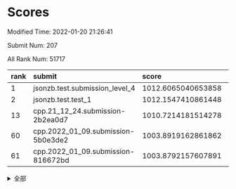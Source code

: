 # Scores

Modified Time: 2022-01-20 21:26:41

Submit Num: 207

All Rank Num: 51717

| rank |               submit               |       score        |       sigma        | pk_num |
| :--- | :--------------------------------- | :----------------- | :----------------- | :----- |
| 1    | jsonzb.test.submission_level_4     | 1012.6065040653858 | 0.8158563643719712 | 999    |
| 2    | jsonzb.test.test_1                 | 1012.1547410861448 | 0.7823305879473765 | 998    |
| 13   | cpp.21_12_24.submission-2b2ea0d7   | 1010.7214181514278 | 0.7861474291639126 | 999    |
| 60   | cpp.2022_01_09.submission-5b0e3de2 | 1003.8919162861862 | 0.7108185095202817 | 1001   |
| 61   | cpp.2022_01_09.submission-816672bd | 1003.8792157607891 | 0.7136110257803004 | 1001   |


<details>
<summary>全部</summary>

| rank |                 submit                 |       score        |       sigma        | pk_num |
| :--- | :------------------------------------- | :----------------- | :----------------- | :----- |
| 1    | jsonzb.test.submission_level_4         | 1012.6065040653858 | 0.8158563643719712 | 999    |
| 2    | jsonzb.test.test_1                     | 1012.1547410861448 | 0.7823305879473765 | 998    |
| 3    | gobigger.level_3.submission_level_3_21 | 1011.498034998231  | 0.7647838575014463 | 997    |
| 4    | gobigger.level_3.submission_level_3_47 | 1011.4596962616678 | 0.7699445309703236 | 1000   |
| 5    | gobigger.level_3.submission_level_3_19 | 1011.3447694476682 | 0.7622706847744557 | 999    |
| 6    | gobigger.level_3.submission_level_3_35 | 1011.3064856405992 | 0.7822163784033819 | 999    |
| 7    | gobigger.level_3.submission_level_3_45 | 1011.2139160359543 | 0.807711767787948  | 1001   |
| 8    | gobigger.level_3.submission_level_3_24 | 1011.1614983186402 | 0.7836521847828093 | 1003   |
| 9    | gobigger.level_3.submission_level_3_16 | 1011.0717342954518 | 0.7542646602829355 | 999    |
| 10   | gobigger.level_3.submission_level_3_1  | 1011.0616386391919 | 0.7724788731790727 | 995    |
| 11   | gobigger.level_3.submission_level_3_37 | 1010.8844596916412 | 0.7761039540817402 | 998    |
| 12   | gobigger.level_3.submission_level_3_11 | 1010.7607462750135 | 0.7568209903051658 | 1001   |
| 13   | cpp.21_12_24.submission-2b2ea0d7       | 1010.7214181514278 | 0.7861474291639126 | 999    |
| 14   | gobigger.level_3.submission_level_3_49 | 1010.6518538154047 | 0.7602738470627606 | 999    |
| 15   | gobigger.level_3.submission_level_3_20 | 1010.5756266902271 | 0.7800705574686138 | 999    |
| 16   | gobigger.level_3.submission_level_3_29 | 1010.5694548690666 | 0.7390207190223531 | 1001   |
| 17   | gobigger.level_3.submission_level_3_32 | 1010.5694529043298 | 0.7672133142120949 | 1002   |
| 18   | gobigger.level_3.submission_level_3_38 | 1010.5140469389625 | 0.7736346582021741 | 996    |
| 19   | gobigger.level_3.submission_level_3_36 | 1010.5110015679788 | 0.7713863571911485 | 996    |
| 20   | gobigger.level_3.submission_level_3_10 | 1010.4377266102684 | 0.7642703370273701 | 1001   |
| 21   | gobigger.level_3.submission_level_3_40 | 1010.4076260866547 | 0.7560994786847748 | 1003   |
| 22   | gobigger.level_3.submission_level_3_25 | 1010.4020599781923 | 0.775225115216199  | 1001   |
| 23   | gobigger.level_3.submission_level_3_23 | 1010.3246340923289 | 0.7556324124398416 | 996    |
| 24   | gobigger.level_3.submission_level_3_13 | 1010.3180127564817 | 0.7671341680911818 | 997    |
| 25   | gobigger.level_3.submission_level_3_34 | 1010.17412185442   | 0.7698125317263371 | 998    |
| 26   | gobigger.level_3.submission_level_3_22 | 1010.0249222007848 | 0.7574739181544096 | 999    |
| 27   | gobigger.level_3.submission_level_3_5  | 1010.0169714198344 | 0.7486876729308889 | 998    |
| 28   | gobigger.level_3.submission_level_3_42 | 1009.9982525521675 | 0.7641737436920145 | 998    |
| 29   | gobigger.level_3.submission_level_3_15 | 1009.9954004664114 | 0.767439871988634  | 1000   |
| 30   | gobigger.level_3.submission_level_3_46 | 1009.9541806158877 | 0.747537546506735  | 1004   |
| 31   | gobigger.level_3.submission_level_3_33 | 1009.9347800771617 | 0.7525060046269344 | 996    |
| 32   | gobigger.level_3.submission_level_3_28 | 1009.8681275184935 | 0.7514862252370756 | 997    |
| 33   | gobigger.level_3.submission_level_3_41 | 1009.860274598725  | 0.7482828707836763 | 996    |
| 34   | gobigger.level_3.submission_level_3_7  | 1009.814757901683  | 0.7407801023874543 | 998    |
| 35   | gobigger.level_3.submission_level_3_39 | 1009.7942815650013 | 0.75379476571908   | 996    |
| 36   | gobigger.level_3.submission_level_3_26 | 1009.7589769015352 | 0.7538113118149165 | 1002   |
| 37   | gobigger.level_3.submission_level_3_31 | 1009.514118086019  | 0.7551158418329718 | 995    |
| 38   | gobigger.level_3.submission_level_3_3  | 1009.463688934041  | 0.7331414974568958 | 1004   |
| 39   | gobigger.level_3.submission_level_3_0  | 1009.4500552475452 | 0.755869091641528  | 1001   |
| 40   | gobigger.level_3.submission_level_3_8  | 1009.4090805933641 | 0.7405587389718571 | 1005   |
| 41   | gobigger.level_3.submission_level_3_14 | 1009.3693347930581 | 0.7424554058828176 | 997    |
| 42   | gobigger.level_3.submission_level_3_6  | 1009.2764664807654 | 0.7459166764372585 | 1001   |
| 43   | gobigger.level_3.submission_level_3_30 | 1009.2599397098874 | 0.7592342860776166 | 996    |
| 44   | gobigger.level_3.submission_level_3_48 | 1009.2513636160601 | 0.746328777976029  | 1005   |
| 45   | gobigger.level_3.submission_level_3_27 | 1009.2444817039146 | 0.7443846131493383 | 1000   |
| 46   | gobigger.level_3.submission_level_3_9  | 1009.1277702062014 | 0.7799787374511169 | 997    |
| 47   | gobigger.level_3.submission_level_3_18 | 1009.1147890272434 | 0.7334823894601098 | 999    |
| 48   | gobigger.level_3.submission_level_3_12 | 1009.0946258706741 | 0.7461572185295043 | 1005   |
| 49   | gobigger.level_3.submission_level_3_4  | 1009.0430465774331 | 0.7474206904962157 | 998    |
| 50   | gobigger.level_3.submission_level_3_17 | 1009.0376320355301 | 0.7435050926719232 | 1004   |
| 51   | gobigger.level_3.submission_level_3_2  | 1008.9988680044585 | 0.7414938058862466 | 1000   |
| 52   | gobigger.level_3.submission_level_3_43 | 1008.9649780451338 | 0.7493548640671046 | 998    |
| 53   | gobigger.level_3.submission_level_3_44 | 1007.197944979587  | 0.7324076051208356 | 996    |
| 54   | gobigger.level_1.submission_level_1_40 | 1004.8095047846037 | 0.7063738788779512 | 997    |
| 55   | gobigger.level_1.submission_level_1_23 | 1004.6778402954565 | 0.7322688725745046 | 1001   |
| 56   | gobigger.level_1.submission_level_1_29 | 1004.2038679146438 | 0.7177126236188911 | 1002   |
| 57   | gobigger.level_1.submission_level_1_18 | 1004.1693494932513 | 0.706742365464494  | 999    |
| 58   | gobigger.level_1.submission_level_1_21 | 1004.1246065572342 | 0.7237310697172966 | 1000   |
| 59   | gobigger.level_1.submission_level_1_15 | 1003.9065882649097 | 0.7134294688273127 | 999    |
| 60   | cpp.2022_01_09.submission-5b0e3de2     | 1003.8919162861862 | 0.7108185095202817 | 1001   |
| 61   | cpp.2022_01_09.submission-816672bd     | 1003.8792157607891 | 0.7136110257803004 | 1001   |
| 62   | gobigger.level_1.submission_level_1_12 | 1003.7769414567385 | 0.7160755178813811 | 999    |
| 63   | gobigger.level_1.submission_level_1_6  | 1003.769447687933  | 0.7196768194397831 | 999    |
| 64   | gobigger.level_1.submission_level_1_46 | 1003.7447833431738 | 0.7087789572187478 | 1002   |
| 65   | gobigger.level_1.submission_level_1_0  | 1003.722888280369  | 0.7175322929501343 | 996    |
| 66   | gobigger.level_1.submission_level_1_41 | 1003.7104032128551 | 0.7167254294679244 | 1001   |
| 67   | gobigger.level_1.submission_level_1_16 | 1003.6333813885956 | 0.7176737042657995 | 1001   |
| 68   | gobigger.level_1.submission_level_1_5  | 1003.6298798066789 | 0.7152539263618218 | 1002   |
| 69   | gobigger.level_1.submission_level_1_8  | 1003.5527684025845 | 0.7202500852949426 | 999    |
| 70   | gobigger.level_1.submission_level_1_44 | 1003.481137741241  | 0.7202792313672155 | 997    |
| 71   | gobigger.level_1.submission_level_1_27 | 1003.4178797241575 | 0.7067015539827494 | 1001   |
| 72   | gobigger.level_1.submission_level_1_26 | 1003.4092779462118 | 0.7207114232685833 | 1000   |
| 73   | gobigger.level_1.submission_level_1_7  | 1003.4031728892452 | 0.7033226765707427 | 1002   |
| 74   | gobigger.level_1.submission_level_1_34 | 1003.3958567959364 | 0.7118910644072389 | 994    |
| 75   | gobigger.level_1.submission_level_1_11 | 1003.2634646009628 | 0.7185705947097074 | 1000   |
| 76   | gobigger.level_1.submission_level_1_30 | 1003.2433289431401 | 0.7171971966313831 | 996    |
| 77   | gobigger.level_1.submission_level_1_4  | 1003.2430235647339 | 0.7088968112100182 | 1000   |
| 78   | gobigger.level_1.submission_level_1_2  | 1003.2338299577252 | 0.7180727073850625 | 1001   |
| 79   | gobigger.level_1.submission_level_1_28 | 1003.2119462599553 | 0.7154197255194147 | 998    |
| 80   | gobigger.level_1.submission_level_1_9  | 1003.1835151947173 | 0.7170227649674493 | 1001   |
| 81   | gobigger.level_1.submission_level_1_24 | 1003.1059768752688 | 0.7126049826258661 | 1001   |
| 82   | gobigger.level_1.submission_level_1_25 | 1003.0655365492581 | 0.7221603503255948 | 997    |
| 83   | gobigger.level_1.submission_level_1_42 | 1002.9790169631126 | 0.711273665053794  | 1006   |
| 84   | gobigger.level_1.submission_level_1_31 | 1002.9704389850441 | 0.7149435173241112 | 1003   |
| 85   | gobigger.level_1.submission_level_1_43 | 1002.9297269586291 | 0.7082020433114143 | 999    |
| 86   | gobigger.level_1.submission_level_1_20 | 1002.9139269724602 | 0.7081730072483376 | 1001   |
| 87   | gobigger.level_1.submission_level_1_33 | 1002.8763426346493 | 0.70832251304683   | 994    |
| 88   | gobigger.level_1.submission_level_1_47 | 1002.8258725672846 | 0.7240404999741484 | 997    |
| 89   | gobigger.level_1.submission_level_1_17 | 1002.7972828499295 | 0.7070600218659845 | 1000   |
| 90   | gobigger.level_1.submission_level_1_10 | 1002.789278564899  | 0.7116095068096864 | 1004   |
| 91   | gobigger.level_1.submission_level_1_3  | 1002.7123514081803 | 0.7134113597926993 | 1001   |
| 92   | gobigger.level_1.submission_level_1_36 | 1002.7048432510801 | 0.7243193583412719 | 999    |
| 93   | gobigger.level_1.submission_level_1_35 | 1002.5945851487678 | 0.715012858124213  | 1007   |
| 94   | gobigger.level_1.submission_level_1_37 | 1002.4730922211045 | 0.7232039046115668 | 1002   |
| 95   | gobigger.level_1.submission_level_1_32 | 1002.3916496958229 | 0.7104922284441441 | 994    |
| 96   | gobigger.level_1.submission_level_1_19 | 1002.2449791092585 | 0.711710390396747  | 1003   |
| 97   | gobigger.level_1.submission_level_1_49 | 1002.238888143016  | 0.7214323724357689 | 1000   |
| 98   | gobigger.level_1.submission_level_1_14 | 1002.1090185035072 | 0.7148462121077147 | 1001   |
| 99   | gobigger.level_1.submission_level_1_22 | 1002.0955265633559 | 0.7117482043384324 | 1003   |
| 100  | gobigger.level_1.submission_level_1_38 | 1002.0702694869196 | 0.7173682246497486 | 1000   |
| 101  | gobigger.level_1.submission_level_1_39 | 1001.9428346974152 | 0.7083293609614447 | 1002   |
| 102  | gobigger.level_1.submission_level_1_1  | 1001.8249488425532 | 0.7086491276545773 | 999    |
| 103  | gobigger.level_1.submission_level_1_13 | 1001.7883805410206 | 0.724572081836379  | 1002   |
| 104  | gobigger.level_1.submission_level_1_48 | 1001.6831892907511 | 0.710212343639679  | 998    |
| 105  | gobigger.level_1.submission_level_1_45 | 1001.6719336222117 | 0.7111671517570491 | 996    |
| 106  | gobigger.random.submission_random_40   | 997.3936728195572  | 0.7046129990462856 | 998    |
| 107  | gobigger.random.submission_random_14   | 997.1148768371083  | 0.707200972494767  | 1000   |
| 108  | gobigger.random.submission_random_2    | 997.0611328391257  | 0.7159976424262079 | 1004   |
| 109  | gobigger.random.submission_random_41   | 997.0320526774802  | 0.7140062751331753 | 999    |
| 110  | gobigger.random.submission_random_17   | 996.9651062563416  | 0.6995088338855175 | 999    |
| 111  | gobigger.random.submission_random_22   | 996.8731239109229  | 0.7046028995745799 | 999    |
| 112  | gobigger.random.submission_random_6    | 996.6825343818113  | 0.6998441144710816 | 1003   |
| 113  | gobigger.random.submission_random_5    | 996.5821125399794  | 0.6959400456056485 | 1001   |
| 114  | gobigger.random.submission_random_31   | 996.5778108328298  | 0.7120519286126874 | 1000   |
| 115  | gobigger.random.submission_random_9    | 996.5111177291884  | 0.7090514692343116 | 996    |
| 116  | gobigger.random.submission_random_18   | 996.4980571857374  | 0.725083692197432  | 998    |
| 117  | gobigger.random.submission_random_1    | 996.3959999201006  | 0.7034993058716874 | 998    |
| 118  | gobigger.random.submission_random_20   | 996.3825877164297  | 0.7018709713008291 | 1003   |
| 119  | gobigger.random.submission_random_15   | 996.3803547125375  | 0.7059050167342699 | 1003   |
| 120  | gobigger.random.submission_random_19   | 996.3654140681667  | 0.7035838595249848 | 999    |
| 121  | gobigger.random.submission_random_27   | 996.3414672288684  | 0.6948980419404517 | 1003   |
| 122  | gobigger.random.submission_random_32   | 996.3401049142958  | 0.7072597422675032 | 999    |
| 123  | gobigger.random.submission_random_44   | 996.2679115800906  | 0.7091218252110004 | 1000   |
| 124  | gobigger.random.submission_random_26   | 996.2427755547739  | 0.7094028908445568 | 998    |
| 125  | gobigger.random.submission_random_42   | 996.2274073152518  | 0.7014692507244032 | 1004   |
| 126  | gobigger.random.submission_random_39   | 996.1960883631788  | 0.7071481298332023 | 997    |
| 127  | gobigger.random.submission_random_46   | 996.1741826687415  | 0.7167698628810198 | 994    |
| 128  | gobigger.random.submission_random_48   | 996.1720685102459  | 0.7290194461832818 | 1000   |
| 129  | gobigger.random.submission_random_3    | 996.1670575461536  | 0.7093192861957065 | 995    |
| 130  | gobigger.random.submission_random_36   | 996.0955067494916  | 0.714153525477806  | 997    |
| 131  | gobigger.random.submission_random_12   | 996.0646388430309  | 0.714459634743645  | 1005   |
| 132  | gobigger.random.submission_random_33   | 996.0435813651343  | 0.7188922169716857 | 1001   |
| 133  | gobigger.random.submission_random_35   | 996.0029221135779  | 0.7080769268449442 | 1004   |
| 134  | gobigger.random.submission_random_37   | 995.8356331789092  | 0.7049013890548087 | 999    |
| 135  | gobigger.random.submission_random_0    | 995.8354725806983  | 0.7159506729141613 | 1000   |
| 136  | gobigger.random.submission_random_10   | 995.8269546124978  | 0.7245636923398631 | 1001   |
| 137  | gobigger.random.submission_random_24   | 995.8222360728394  | 0.7030456568314027 | 996    |
| 138  | gobigger.random.submission_random_45   | 995.768182179117   | 0.7049209457192509 | 999    |
| 139  | gobigger.random.submission_random_29   | 995.6465202809749  | 0.7007463278350411 | 1000   |
| 140  | gobigger.random.submission_random_30   | 995.5726735263107  | 0.7091491487164353 | 997    |
| 141  | gobigger.random.submission_random_13   | 995.5607503261355  | 0.6969058056782172 | 1004   |
| 142  | gobigger.random.submission_random_16   | 995.5286999030566  | 0.7115422463458052 | 1004   |
| 143  | gobigger.random.submission_random_21   | 995.5264051808261  | 0.7157021158957466 | 995    |
| 144  | gobigger.random.submission_random_28   | 995.5249381353339  | 0.7235704883730323 | 1000   |
| 145  | gobigger.random.submission_random_11   | 995.438138041472   | 0.7120967813011226 | 997    |
| 146  | gobigger.random.submission_random_43   | 995.3955303825979  | 0.7092170560805288 | 1000   |
| 147  | gobigger.random.submission_random_23   | 995.3838700749674  | 0.7202489339830146 | 1001   |
| 148  | gobigger.random.submission_random_25   | 995.2087088570099  | 0.720144868801169  | 997    |
| 149  | gobigger.random.submission_random_38   | 995.1711650701725  | 0.7353884656712657 | 998    |
| 150  | gobigger.random.submission_random_47   | 995.1602063845637  | 0.7127030423960091 | 999    |
| 151  | gobigger.random.submission_random_7    | 994.9905861338051  | 0.7172682105067564 | 995    |
| 152  | gobigger.random.submission_random_4    | 994.9063357776403  | 0.7135146566752799 | 997    |
| 153  | gobigger.random.submission_random_49   | 994.7324515657448  | 0.7170281447156526 | 1002   |
| 154  | gobigger.random.submission_random_8    | 994.5365162272094  | 0.7137763984040881 | 1001   |
| 155  | gobigger.random.submission_random_34   | 994.408983925111   | 0.7034079143398023 | 996    |
| 156  | gobigger.level_2.submission_level_2_31 | 994.0541801912013  | 0.7455543064755679 | 998    |
| 157  | gobigger.level_2.submission_level_2_11 | 993.7299675922311  | 0.7315373698065039 | 999    |
| 158  | gobigger.level_2.submission_level_2_0  | 993.5258404567572  | 0.7407855014445673 | 999    |
| 159  | gobigger.level_2.submission_level_2_45 | 993.3666840061745  | 0.7375974914440481 | 997    |
| 160  | gobigger.level_2.submission_level_2_20 | 993.3567502984928  | 0.7304624077388183 | 1001   |
| 161  | gobigger.level_2.submission_level_2_13 | 992.8706492924523  | 0.7363310417159794 | 1000   |
| 162  | gobigger.level_2.submission_level_2_36 | 992.861961498096   | 0.7369784099293116 | 996    |
| 163  | gobigger.level_2.submission_level_2_17 | 992.8396579055359  | 0.7406385166505763 | 998    |
| 164  | gobigger.level_2.submission_level_2_3  | 992.8139846586753  | 0.7303723325377445 | 999    |
| 165  | gobigger.level_2.submission_level_2_9  | 992.7333934998377  | 0.7366068133762266 | 1001   |
| 166  | gobigger.level_2.submission_level_2_14 | 992.7107492084044  | 0.7469670064179251 | 994    |
| 167  | gobigger.level_2.submission_level_2_44 | 992.6771427533034  | 0.7391690491981571 | 999    |
| 168  | gobigger.level_2.submission_level_2_46 | 992.6527707546799  | 0.7459147689045466 | 995    |
| 169  | gobigger.level_2.submission_level_2_40 | 992.6466073495982  | 0.7299370131999161 | 998    |
| 170  | gobigger.level_2.submission_level_2_18 | 992.6182828558843  | 0.7467123450703848 | 1001   |
| 171  | gobigger.level_2.submission_level_2_33 | 992.5230963554675  | 0.7282466389340058 | 997    |
| 172  | gobigger.level_2.submission_level_2_10 | 992.5065756585497  | 0.7301885772522951 | 998    |
| 173  | gobigger.level_2.submission_level_2_19 | 992.4601253886623  | 0.7515419635530289 | 999    |
| 174  | gobigger.level_2.submission_level_2_4  | 992.4076408162443  | 0.7329926002650438 | 999    |
| 175  | gobigger.level_2.submission_level_2_29 | 992.3047903321502  | 0.7568406765784048 | 1002   |
| 176  | gobigger.level_2.submission_level_2_32 | 992.3037294829074  | 0.7578838279799345 | 996    |
| 177  | gobigger.level_2.submission_level_2_28 | 992.2823409943466  | 0.7354203288988976 | 1000   |
| 178  | gobigger.level_2.submission_level_2_49 | 992.2479861022276  | 0.7388721435087292 | 1001   |
| 179  | gobigger.level_2.submission_level_2_22 | 992.2180482384105  | 0.7421573686450033 | 1001   |
| 180  | gobigger.level_2.submission_level_2_5  | 992.1770508928034  | 0.7465897148214893 | 1000   |
| 181  | gobigger.level_2.submission_level_2_8  | 992.113397657849   | 0.7539972378527434 | 998    |
| 182  | gobigger.level_2.submission_level_2_12 | 992.095669625368   | 0.7466280804443871 | 995    |
| 183  | gobigger.level_2.submission_level_2_35 | 991.9890294365035  | 0.7571309188917207 | 996    |
| 184  | gobigger.level_2.submission_level_2_34 | 991.9014644776563  | 0.7538990695284427 | 1004   |
| 185  | gobigger.level_2.submission_level_2_7  | 991.78955342575    | 0.7571483788540108 | 999    |
| 186  | gobigger.level_2.submission_level_2_15 | 991.7188589619237  | 0.7341794365196174 | 998    |
| 187  | gobigger.level_2.submission_level_2_2  | 991.6516022058252  | 0.7615126814145269 | 997    |
| 188  | gobigger.level_2.submission_level_2_30 | 991.6363825919042  | 0.7559342071324872 | 997    |
| 189  | gobigger.level_2.submission_level_2_21 | 991.619640210158   | 0.7530187499926844 | 1003   |
| 190  | gobigger.level_2.submission_level_2_26 | 991.6067995191258  | 0.7526176303717657 | 996    |
| 191  | gobigger.level_2.submission_level_2_47 | 991.5867115727488  | 0.7396827412312798 | 995    |
| 192  | gobigger.level_2.submission_level_2_25 | 991.5538024303918  | 0.7480934998914285 | 1001   |
| 193  | gobigger.level_2.submission_level_2_48 | 991.5115903702558  | 0.7737023918301528 | 1001   |
| 194  | gobigger.level_2.submission_level_2_23 | 991.4641407754343  | 0.7536709825102447 | 1000   |
| 195  | gobigger.level_2.submission_level_2_6  | 991.4066932066532  | 0.7477205110991677 | 999    |
| 196  | gobigger.level_2.submission_level_2_37 | 991.2799253958971  | 0.7456232719760514 | 997    |
| 197  | gobigger.level_2.submission_level_2_24 | 991.2553324045506  | 0.7420521604689561 | 1000   |
| 198  | gobigger.level_2.submission_level_2_27 | 991.1635689312251  | 0.7396453686838934 | 1006   |
| 199  | gobigger.level_2.submission_level_2_41 | 990.9761575653055  | 0.755704468652403  | 996    |
| 200  | gobigger.level_2.submission_level_2_39 | 990.9111617210173  | 0.7667195069793075 | 992    |
| 201  | gobigger.level_2.submission_level_2_16 | 990.704729956927   | 0.7528608659184727 | 997    |
| 202  | gobigger.level_2.submission_level_2_42 | 990.5534131169933  | 0.7756370388594058 | 1000   |
| 203  | gobigger.level_2.submission_level_2_1  | 990.5402269799152  | 0.757974225308526  | 1003   |
| 204  | gobigger.level_2.submission_level_2_43 | 990.3218231056705  | 0.7854685945789353 | 999    |
| 205  | gobigger.level_2.submission_level_2_38 | 989.6258280825881  | 0.7698199054470672 | 1000   |
| 206  | gobigger.none.submission_none_1        | 978.171109066853   | 1.3073882874377534 | 999    |
| 207  | gobigger.none.submission_none_0        | 977.9010942697566  | 1.2972559255176446 | 1000   |

</details>